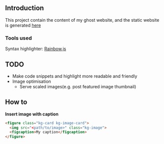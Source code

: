 ## Introduction
This project contain the content of my ghost website, and the static website is generated [here](https://github.com/hanchiang/ghost-static-generated)

### Tools used
Syntax highlighter: [Rainbow.js](https://craig.is/making/rainbows)

## TODO
* Make code snippets and highlight more readable and friendly
* Image optimisation
  * Serve scaled images(e.g. post featured image thumbnail)

## How to
**Insert image with caption**
```html
<figure class="kg-card kg-image-card">
  <img src="<path/to/image>" class="kg-image">
  <figcaption>My caption</figcaption>
</figure>
```
